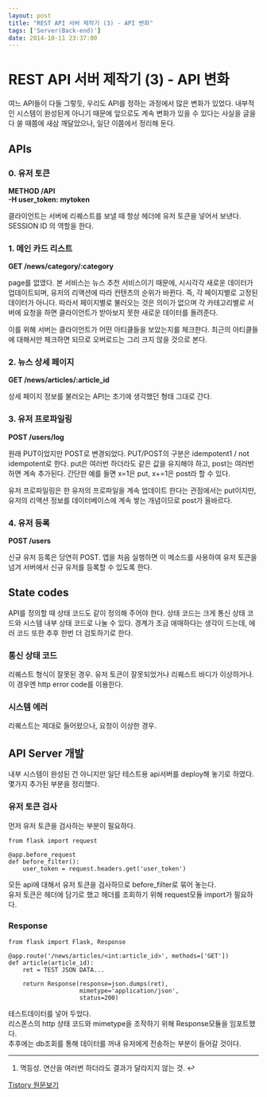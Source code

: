 ```yaml
---
layout: post
title: "REST API 서버 제작기 (3) - API 변화"
tags: ['Server(Back-end)']
date: 2014-10-11 23:37:00
---
```

# REST API 서버 제작기 (3) - API 변화

여느 API들이 다들 그렇듯, 우리도 API를 정하는 과정에서 많은 변화가 있었다. 내부적인 시스템이 완성된게 아니기 때문에 앞으로도 계속 변화가 있을 수 있다는 사실을 글을 다 쓸 때쯤에 새삼 깨달았으나, 일단 이쯤에서 정리해 둔다.

## APIs

### 0\. 유저 토큰

**METHOD /API  
-H user_token: mytoken**

클라이언트는 서버에 리퀘스트를 보낼 때 항상 헤더에 유저 토큰을 넣어서 보낸다. SESSION ID 의 역할을 한다.

### 1\. 메인 카드 리스트

**GET /news/category/:category**

page를 없앴다. 본 서비스는 뉴스 추천 서비스이기 때문에, 시시각각 새로운 데이터가 업데이트되며, 유저의 리액션에 따라 컨텐츠의 순위가 바뀐다. 즉, 각 페이지별로 고정된 데이터가 아니다. 따라서 페이지별로 불러오는 것은 의미가 없으며 각 카테고리별로 서버에 요청을 하면 클라이언트가 받아보지 못한 새로운 데이터를 돌려준다.

이를 위해 서버는 클라이언트가 어떤 아티클들을 보았는지를 체크한다. 최근의 아티클들에 대해서만 체크하면 되므로 오버로드는 그리 크지 않을 것으로 본다.

### 2\. 뉴스 상세 페이지

**GET /news/articles/:article_id**

상세 페이지 정보를 불러오는 API는 초기에 생각했던 형태 그대로 간다.

### 3\. 유저 프로파일링

**POST /users/log**

원래 PUT이었지만 POST로 변경되었다. PUT/POST의 구분은 idempotent1 / not idempotent로 한다. put은 여러번 하더라도 같은 값을 유지해야 하고, post는 여러번 하면 계속 추가된다. 간단한 예를 들면 x=1은 put, x+=1은 post라 할 수 있다. 

유저 프로파일링은 한 유저의 프로파일을 계속 업데이트 한다는 관점에서는 put이지만, 유저의 리액션 정보를 데이터베이스에 계속 쌓는 개념이므로 post가 올바르다.

### 4\. 유저 등록

**POST /users**

신규 유저 등록은 당연히 POST. 앱을 처음 실행하면 이 메소드를 사용하여 유저 토큰을 넘겨 서버에서 신규 유저를 등록할 수 있도록 한다.

## State codes

API를 정의할 때 상태 코드도 같이 정의해 주어야 한다. 상태 코드는 크게 통신 상태 코드와 시스템 내부 상태 코드로 나눌 수 있다. 경계가 조금 애매하다는 생각이 드는데, 에러 코드 또한 추후 한번 더 검토하기로 한다.

### 통신 상태 코드

리퀘스트 형식이 잘못된 경우. 유저 토큰이 잘못되었거나 리퀘스트 바디가 이상하거나.  
이 경우엔 http error code를 이용한다.

### 시스템 에러

리퀘스트는 제대로 들어왔으나, 요청이 이상한 경우.

## API Server 개발

내부 시스템이 완성된 건 아니지만 일단 테스트용 api서버를 deploy해 놓기로 하였다.  
몇가지 추가된 부분을 정리했다.

### 유저 토큰 검사

먼저 유저 토큰을 검사하는 부분이 필요하다.
    
    
    from flask import request
    
    @app.before_request
    def before_filter():
        user_token = request.headers.get('user_token')
    

모든 api에 대해서 유저 토큰을 검사하므로 before_filter로 묶어 놓는다.  
유저 토큰은 헤더에 담기로 했고 헤더를 조회하기 위해 request모듈 import가 필요하다.

### Response
    
    
    from flask import Flask, Response
    
    @app.route('/news/articles/<int:article_id>', methods=['GET'])
    def article(article_id):
        ret = TEST JSON DATA...
    
        return Response(response=json.dumps(ret), 
                        mimetype='application/json', 
                        status=200)
    

테스트데이터를 넣어 두었다.  
리스폰스의 http 상태 코드와 mimetype을 조작하기 위해 Response모듈을 임포트했다.  
추후에는 db조회를 통해 데이터를 꺼내 유저에게 전송하는 부분이 들어갈 것이다.

* * *

  1. 멱등성. 연산을 여러번 하더라도 결과가 달라지지 않는 것. ↩


[Tistory 원문보기](http://khanrc.tistory.com/54)
